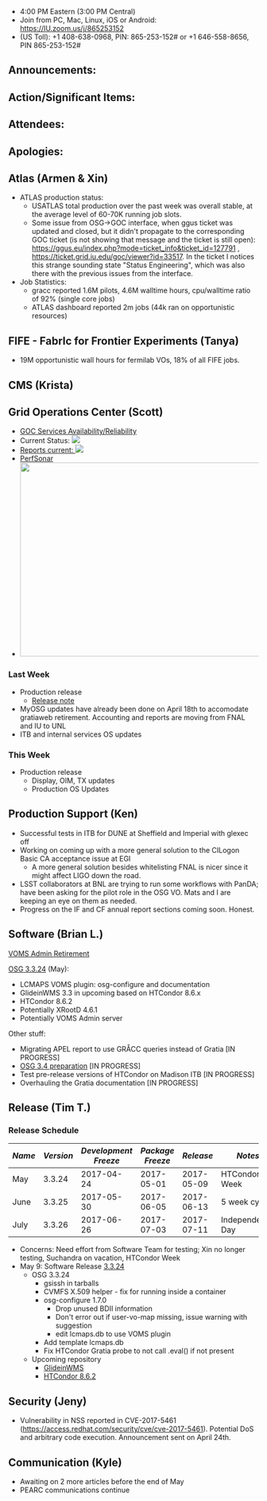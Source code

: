    * 4:00 PM Eastern (3:00 PM Central)
   * Join from PC, Mac, Linux, iOS or Android: https://IU.zoom.us/j/865253152
   * (US Toll): +1 408-638-0968, PIN: 865-253-152# or +1 646-558-8656, PIN 865-253-152#

## Announcements: 

## Action/Significant Items: 

## Attendees: 

## Apologies:

## Atlas (Armen & Xin)

   * ATLAS production status: 
     * USATLAS total production over the past week was overall stable, at the average level of 60-70K running job slots.
     * Some issue from OSG->GOC interface, when ggus ticket was updated and closed, but it didn't propagate to the corresponding GOC ticket (is not showing that message and the ticket is still open): https://ggus.eu/index.php?mode=ticket_info&ticket_id=127791 , https://ticket.grid.iu.edu/goc/viewer?id=33517. In the ticket I notices this strange sounding state "Status Engineering", which was also there with the previous issues from the interface.
   * Job Statistics: 
     * gracc reported 1.6M pilots, 4.6M walltime hours, cpu/walltime ratio of 92% (single core jobs)
     * ATLAS dashboard reported 2m jobs (44k ran on opportunistic resources)
     
## FIFE - FabrIc for Frontier Experiments (Tanya)

   * 19M opportunistic wall hours for fermilab VOs, 18% of all FIFE jobs.
   
## CMS (Krista)

## Grid Operations Center (Scott)
   * [GOC Services Availability/Reliability](http://tinyurl.com/pre26vw)
   * Current Status: [<img src="http://monitor.grid.iu.edu/availability/production_status.png">](http://monitor.grid.iu.edu/availability/production.html)
   * <a href="http://reports.grid.iu.edu/reports/">Reports current: <img src="http://steige.grid.iu.edu/steige/status_reports.png"></a>
   * [PerfSonar](http://maddash.aglt2.org/maddash-webui/index.cgi?dashboard=OSG\%20Grid\%20Operations\%20Center\%20Test\%20Mesh\%20Config)
   * <img src="http://osg-flock.grid.iu.edu/monitoring/condor/condor_7day.png" width='630' height='390'  /><br>

### Last Week
   * Production release
      * [Release note](http://osggoc.blogspot.com/2017/04/goc-service-update-tuesday-april-25th.html)
   * MyOSG updates have already been done on April 18th to accomodate gratiaweb retirement.  Accounting and reports are moving from FNAL and IU to UNL
   * ITB and internal services OS updates 
   
### This Week
   * Production release
      * Display, OIM, TX updates
      * Production OS Updates

## Production Support (Ken)
   * Successful tests in ITB for DUNE at Sheffield and Imperial with glexec off
   * Working on coming up with a more general solution to the CILogon Basic CA acceptance issue at EGI
      * A more general solution besides whitelisting FNAL is nicer since it might affect LIGO down the road.
   * LSST collaborators at BNL are trying to run some workflows with PanDA; have been asking for the pilot role in the OSG VO. Mats and I are keeping an eye on them as needed.
   * Progress on the IF and CF annual report sections coming soon. Honest.
   
## Software (Brian L.)

[VOMS Admin Retirement](https://opensciencegrid.github.io/technology/policy/voms-admin-retire/)

[OSG 3.3.24](https://jira.opensciencegrid.org/issues/?filter=16358) (May):  

-   LCMAPS VOMS plugin: osg-configure and documentation
-   GlideinWMS 3.3 in upcoming based on HTCondor 8.6.x
-   HTCondor 8.6.2
-   Potentially XRootD 4.6.1
-   Potentially VOMS Admin server

Other stuff:  

-   Migrating APEL report to use GR&Aring;CC queries instead of Gratia [IN PROGRESS]
-   [OSG 3.4 preparation](https://jira.opensciencegrid.org/browse/SOFTWARE-2329) [IN PROGRESS]
-   Test pre-release versions of HTCondor on Madison ITB [IN PROGRESS]
-   Overhauling the Gratia documentation [IN PROGRESS]

## Release (Tim T.)
### Release Schedule
| *Name* | *Version* | *Development Freeze* | *Package Freeze* | *Release* | *Notes* |
| ------ | --------- | -------------------- | ---------------- | --------- | ------- |
| May | 3.3.24 | 2017-04-24 | 2017-05-01 | 2017-05-09 | HTCondor Week |
| June | 3.3.25 | 2017-05-30 | 2017-06-05 | 2017-06-13 | 5 week cycle |
| July | 3.3.26 | 2017-06-26 | 2017-07-03 | 2017-07-11 | Independence Day |
   * Concerns: Need effort from Software Team for testing; Xin no longer testing, Suchandra on vacation, HTCondor Week
   * May 9: Software Release [3.3.24](https://jira.opensciencegrid.org/issues/?filter=15254&jql=project%20%3D%20SOFTWARE%20AND%20labels%20%3D%203.3.24%20ORDER%20BY%20status%20ASC%2C%20priority%20DESC%2C%20assignee%20ASC)
      * OSG 3.3.24
         * gsissh in tarballs
         * CVMFS X.509 helper - fix for running inside a container
         * osg-configure 1.7.0
            * Drop unused BDII information
            * Don't error out if user-vo-map missing, issue warning with suggestion
            * edit lcmaps.db to use VOMS plugin
         * Add template lcmaps.db
         * Fix HTCondor Gratia probe to not call .eval() if not present
      * Upcoming repository
         * [GlideinWMS](http://glideinwms.fnal.gov/doc.v3_3_2/history.html#development)
         * [HTCondor 8.6.2](https://www-auth.cs.wisc.edu/lists/htcondor-world/2017/msg00015.shtml)

## Security (Jeny)
   * Vulnerability in NSS reported in CVE-2017-5461 (https://access.redhat.com/security/cve/cve-2017-5461). Potential DoS and arbitrary code execution. Announcement sent on April 24th.

## Communication (Kyle)
   * Awaiting on 2 more articles before the end of May
   * PEARC communications continue

